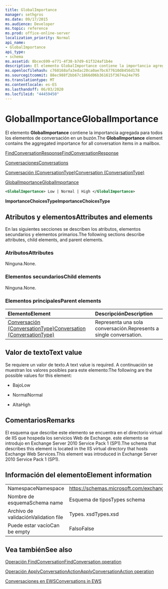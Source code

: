 ```yaml
---
title: GlobalImportance
manager: sethgros
ms.date: 09/17/2015
ms.audience: Developer
ms.topic: reference
ms.prod: office-online-server
localization_priority: Normal
api_name:
- GlobalImportance
api_type:
- schema
ms.assetid: 8bcec699-e771-4f38-b7d9-61f324af1b4e
description: El elemento GlobalImportance contiene la importancia agregada para todos los elementos de conversación en un buzón.
ms.openlocfilehash: c760168afa3edac20ca0ae7bc677610d8456d178
ms.sourcegitcommit: 88ec988f2bb67c1866d06b361615f3674a24e795
ms.translationtype: MT
ms.contentlocale: es-ES
ms.lasthandoff: 06/03/2020
ms.locfileid: "44459450"
---
```

# <a name="globalimportance"></a><span data-ttu-id="798a5-103">GlobalImportance</span><span class="sxs-lookup"><span data-stu-id="798a5-103">GlobalImportance</span></span>

<span data-ttu-id="798a5-104">El elemento **GlobalImportance** contiene la importancia agregada para todos los elementos de conversación en un buzón.</span><span class="sxs-lookup"><span data-stu-id="798a5-104">The **GlobalImportance** element contains the aggregated importance for all conversation items in a mailbox.</span></span> 
  
[<span data-ttu-id="798a5-105">FindConversationResponse</span><span class="sxs-lookup"><span data-stu-id="798a5-105">FindConversationResponse</span></span>](findconversationresponse.md)
  
[<span data-ttu-id="798a5-106">Conversaciones</span><span class="sxs-lookup"><span data-stu-id="798a5-106">Conversations</span></span>](conversations-ex15websvcsotherref.md)
  
[<span data-ttu-id="798a5-107">Conversación (ConversationType)</span><span class="sxs-lookup"><span data-stu-id="798a5-107">Conversation (ConversationType)</span></span>](conversation-conversationtype.md)
  
[<span data-ttu-id="798a5-108">GlobalImportance</span><span class="sxs-lookup"><span data-stu-id="798a5-108">GlobalImportance</span></span>](globalimportance.md)
  
```XML
<GlobalImportance> Low | Normal | High </GlobalImportance>
```

 <span data-ttu-id="798a5-109">**ImportanceChoicesType**</span><span class="sxs-lookup"><span data-stu-id="798a5-109">**ImportanceChoicesType**</span></span>
## <a name="attributes-and-elements"></a><span data-ttu-id="798a5-110">Atributos y elementos</span><span class="sxs-lookup"><span data-stu-id="798a5-110">Attributes and elements</span></span>

<span data-ttu-id="798a5-111">En las siguientes secciones se describen los atributos, elementos secundarios y elementos primarios.</span><span class="sxs-lookup"><span data-stu-id="798a5-111">The following sections describe attributes, child elements, and parent elements.</span></span>
  
### <a name="attributes"></a><span data-ttu-id="798a5-112">Atributos</span><span class="sxs-lookup"><span data-stu-id="798a5-112">Attributes</span></span>

<span data-ttu-id="798a5-113">Ninguna.</span><span class="sxs-lookup"><span data-stu-id="798a5-113">None.</span></span>
  
### <a name="child-elements"></a><span data-ttu-id="798a5-114">Elementos secundarios</span><span class="sxs-lookup"><span data-stu-id="798a5-114">Child elements</span></span>

<span data-ttu-id="798a5-115">Ninguna.</span><span class="sxs-lookup"><span data-stu-id="798a5-115">None.</span></span>
  
### <a name="parent-elements"></a><span data-ttu-id="798a5-116">Elementos principales</span><span class="sxs-lookup"><span data-stu-id="798a5-116">Parent elements</span></span>

|<span data-ttu-id="798a5-117">**Elemento**</span><span class="sxs-lookup"><span data-stu-id="798a5-117">**Element**</span></span>|<span data-ttu-id="798a5-118">**Descripción**</span><span class="sxs-lookup"><span data-stu-id="798a5-118">**Description**</span></span>|
|:-----|:-----|
|[<span data-ttu-id="798a5-119">Conversación (ConversationType)</span><span class="sxs-lookup"><span data-stu-id="798a5-119">Conversation (ConversationType)</span></span>](conversation-conversationtype.md) <br/> |<span data-ttu-id="798a5-120">Representa una sola conversación.</span><span class="sxs-lookup"><span data-stu-id="798a5-120">Represents a single conversation.</span></span>  <br/> |
   
## <a name="text-value"></a><span data-ttu-id="798a5-121">Valor de texto</span><span class="sxs-lookup"><span data-stu-id="798a5-121">Text value</span></span>

<span data-ttu-id="798a5-122">Se requiere un valor de texto.</span><span class="sxs-lookup"><span data-stu-id="798a5-122">A text value is required.</span></span> <span data-ttu-id="798a5-123">A continuación se muestran los valores posibles para este elemento:</span><span class="sxs-lookup"><span data-stu-id="798a5-123">The following are the possible values for this element:</span></span>
  
- <span data-ttu-id="798a5-124">Bajo</span><span class="sxs-lookup"><span data-stu-id="798a5-124">Low</span></span>
    
- <span data-ttu-id="798a5-125">Normal</span><span class="sxs-lookup"><span data-stu-id="798a5-125">Normal</span></span>
    
- <span data-ttu-id="798a5-126">Alta</span><span class="sxs-lookup"><span data-stu-id="798a5-126">High</span></span>
    
## <a name="remarks"></a><span data-ttu-id="798a5-127">Comentarios</span><span class="sxs-lookup"><span data-stu-id="798a5-127">Remarks</span></span>

<span data-ttu-id="798a5-128">El esquema que describe este elemento se encuentra en el directorio virtual de IIS que hospeda los servicios Web de Exchange. este elemento se introdujo en Exchange Server 2010 Service Pack 1 (SP1).</span><span class="sxs-lookup"><span data-stu-id="798a5-128">The schema that describes this element is located in the IIS virtual directory that hosts Exchange Web Services.This element was introduced in Exchange Server 2010 Service Pack 1 (SP1).</span></span>
  
## <a name="element-information"></a><span data-ttu-id="798a5-129">Información del elemento</span><span class="sxs-lookup"><span data-stu-id="798a5-129">Element information</span></span>

|||
|:-----|:-----|
|<span data-ttu-id="798a5-130">Namespace</span><span class="sxs-lookup"><span data-stu-id="798a5-130">Namespace</span></span>  <br/> |https://schemas.microsoft.com/exchange/services/2006/types  <br/> |
|<span data-ttu-id="798a5-131">Nombre de esquema</span><span class="sxs-lookup"><span data-stu-id="798a5-131">Schema name</span></span>  <br/> |<span data-ttu-id="798a5-132">Esquema de tipos</span><span class="sxs-lookup"><span data-stu-id="798a5-132">Types schema</span></span>  <br/> |
|<span data-ttu-id="798a5-133">Archivo de validación</span><span class="sxs-lookup"><span data-stu-id="798a5-133">Validation file</span></span>  <br/> |<span data-ttu-id="798a5-134">Types. xsd</span><span class="sxs-lookup"><span data-stu-id="798a5-134">Types.xsd</span></span>  <br/> |
|<span data-ttu-id="798a5-135">Puede estar vacío</span><span class="sxs-lookup"><span data-stu-id="798a5-135">Can be empty</span></span>  <br/> |<span data-ttu-id="798a5-136">Falso</span><span class="sxs-lookup"><span data-stu-id="798a5-136">False</span></span>  <br/> |
   
## <a name="see-also"></a><span data-ttu-id="798a5-137">Vea también</span><span class="sxs-lookup"><span data-stu-id="798a5-137">See also</span></span>



[<span data-ttu-id="798a5-138">Operación FindConversation</span><span class="sxs-lookup"><span data-stu-id="798a5-138">FindConversation operation</span></span>](findconversation-operation.md)
  
[<span data-ttu-id="798a5-139">Operación ApplyConversationAction</span><span class="sxs-lookup"><span data-stu-id="798a5-139">ApplyConversationAction operation</span></span>](applyconversationaction-operation.md)


[<span data-ttu-id="798a5-140">Conversaciones en EWS</span><span class="sxs-lookup"><span data-stu-id="798a5-140">Conversations in EWS</span></span>](https://msdn.microsoft.com/library/91e64629-db6c-4c94-9dcb-d386232e8467%28Office.15%29.aspx)

